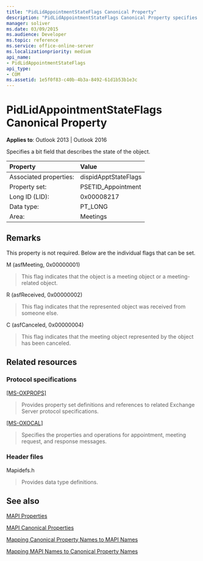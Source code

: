 ```yaml
---
title: "PidLidAppointmentStateFlags Canonical Property"
description: "PidLidAppointmentStateFlags Canonical Property specifies a bit field that describes the state of the object."
manager: soliver
ms.date: 03/09/2015
ms.audience: Developer
ms.topic: reference
ms.service: office-online-server
ms.localizationpriority: medium
api_name:
- PidLidAppointmentStateFlags
api_type:
- COM
ms.assetid: 1e5f0f83-c40b-4b3a-8492-61d1b53b1e3c
---
```


# PidLidAppointmentStateFlags Canonical Property

  
  
**Applies to**: Outlook 2013 | Outlook 2016 
  
Specifies a bit field that describes the state of the object.
  
|Property |Value |
|:-----|:-----|
|Associated properties:  <br/> |dispidApptStateFlags  <br/> |
|Property set:  <br/> |PSETID_Appointment  <br/> |
|Long ID (LID):  <br/> |0x00008217  <br/> |
|Data type:  <br/> |PT_LONG  <br/> |
|Area:  <br/> |Meetings  <br/> |
   
## Remarks

This property is not required. Below are the individual flags that can be set.
  
M (asfMeeting, 0x00000001)
  
> This flag indicates that the object is a meeting object or a meeting-related object.
    
R (asfReceived, 0x00000002)
  
> This flag indicates that the represented object was received from someone else.
    
C (asfCanceled, 0x00000004)
  
> This flag indicates that the meeting object represented by the object has been canceled.
    
## Related resources

### Protocol specifications

[[MS-OXPROPS]](https://msdn.microsoft.com/library/f6ab1613-aefe-447d-a49c-18217230b148%28Office.15%29.aspx)
  
> Provides property set definitions and references to related Exchange Server protocol specifications.
    
[[MS-OXOCAL]](https://msdn.microsoft.com/library/09861fde-c8e4-4028-9346-e7c214cfdba1%28Office.15%29.aspx)
  
> Specifies the properties and operations for appointment, meeting request, and response messages.
    
### Header files

Mapidefs.h
  
> Provides data type definitions.
    
## See also



[MAPI Properties](mapi-properties.md)
  
[MAPI Canonical Properties](mapi-canonical-properties.md)
  
[Mapping Canonical Property Names to MAPI Names](mapping-canonical-property-names-to-mapi-names.md)
  
[Mapping MAPI Names to Canonical Property Names](mapping-mapi-names-to-canonical-property-names.md)

